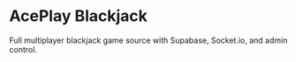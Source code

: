 # AcePlay Blackjack

Full multiplayer blackjack game source with Supabase, Socket.io, and admin control.